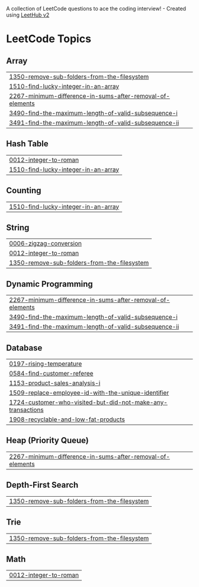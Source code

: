 A collection of LeetCode questions to ace the coding interview! - Created using [LeetHub v2](https://github.com/arunbhardwaj/LeetHub-2.0)
<!---LeetCode Topics Start-->
# LeetCode Topics
## Array
|  |
| ------- |
| [1350-remove-sub-folders-from-the-filesystem](https://github.com/GovindShukla-ux/DailyLeet/tree/master/1350-remove-sub-folders-from-the-filesystem) |
| [1510-find-lucky-integer-in-an-array](https://github.com/GovindShukla-ux/DailyLeet/tree/master/1510-find-lucky-integer-in-an-array) |
| [2267-minimum-difference-in-sums-after-removal-of-elements](https://github.com/GovindShukla-ux/DailyLeet/tree/master/2267-minimum-difference-in-sums-after-removal-of-elements) |
| [3490-find-the-maximum-length-of-valid-subsequence-i](https://github.com/GovindShukla-ux/DailyLeet/tree/master/3490-find-the-maximum-length-of-valid-subsequence-i) |
| [3491-find-the-maximum-length-of-valid-subsequence-ii](https://github.com/GovindShukla-ux/DailyLeet/tree/master/3491-find-the-maximum-length-of-valid-subsequence-ii) |
## Hash Table
|  |
| ------- |
| [0012-integer-to-roman](https://github.com/GovindShukla-ux/DailyLeet/tree/master/0012-integer-to-roman) |
| [1510-find-lucky-integer-in-an-array](https://github.com/GovindShukla-ux/DailyLeet/tree/master/1510-find-lucky-integer-in-an-array) |
## Counting
|  |
| ------- |
| [1510-find-lucky-integer-in-an-array](https://github.com/GovindShukla-ux/DailyLeet/tree/master/1510-find-lucky-integer-in-an-array) |
## String
|  |
| ------- |
| [0006-zigzag-conversion](https://github.com/GovindShukla-ux/DailyLeet/tree/master/0006-zigzag-conversion) |
| [0012-integer-to-roman](https://github.com/GovindShukla-ux/DailyLeet/tree/master/0012-integer-to-roman) |
| [1350-remove-sub-folders-from-the-filesystem](https://github.com/GovindShukla-ux/DailyLeet/tree/master/1350-remove-sub-folders-from-the-filesystem) |
## Dynamic Programming
|  |
| ------- |
| [2267-minimum-difference-in-sums-after-removal-of-elements](https://github.com/GovindShukla-ux/DailyLeet/tree/master/2267-minimum-difference-in-sums-after-removal-of-elements) |
| [3490-find-the-maximum-length-of-valid-subsequence-i](https://github.com/GovindShukla-ux/DailyLeet/tree/master/3490-find-the-maximum-length-of-valid-subsequence-i) |
| [3491-find-the-maximum-length-of-valid-subsequence-ii](https://github.com/GovindShukla-ux/DailyLeet/tree/master/3491-find-the-maximum-length-of-valid-subsequence-ii) |
## Database
|  |
| ------- |
| [0197-rising-temperature](https://github.com/GovindShukla-ux/DailyLeet/tree/master/0197-rising-temperature) |
| [0584-find-customer-referee](https://github.com/GovindShukla-ux/DailyLeet/tree/master/0584-find-customer-referee) |
| [1153-product-sales-analysis-i](https://github.com/GovindShukla-ux/DailyLeet/tree/master/1153-product-sales-analysis-i) |
| [1509-replace-employee-id-with-the-unique-identifier](https://github.com/GovindShukla-ux/DailyLeet/tree/master/1509-replace-employee-id-with-the-unique-identifier) |
| [1724-customer-who-visited-but-did-not-make-any-transactions](https://github.com/GovindShukla-ux/DailyLeet/tree/master/1724-customer-who-visited-but-did-not-make-any-transactions) |
| [1908-recyclable-and-low-fat-products](https://github.com/GovindShukla-ux/DailyLeet/tree/master/1908-recyclable-and-low-fat-products) |
## Heap (Priority Queue)
|  |
| ------- |
| [2267-minimum-difference-in-sums-after-removal-of-elements](https://github.com/GovindShukla-ux/DailyLeet/tree/master/2267-minimum-difference-in-sums-after-removal-of-elements) |
## Depth-First Search
|  |
| ------- |
| [1350-remove-sub-folders-from-the-filesystem](https://github.com/GovindShukla-ux/DailyLeet/tree/master/1350-remove-sub-folders-from-the-filesystem) |
## Trie
|  |
| ------- |
| [1350-remove-sub-folders-from-the-filesystem](https://github.com/GovindShukla-ux/DailyLeet/tree/master/1350-remove-sub-folders-from-the-filesystem) |
## Math
|  |
| ------- |
| [0012-integer-to-roman](https://github.com/GovindShukla-ux/DailyLeet/tree/master/0012-integer-to-roman) |
<!---LeetCode Topics End-->